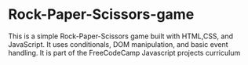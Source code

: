 # Rock-Paper-Scissors-game
This is a simple Rock-Paper-Scissors game built with HTML,CSS, and JavaScript. It uses conditionals, DOM manipulation, and basic event handling. It is part of the FreeCodeCamp Javascript projects curriculum
